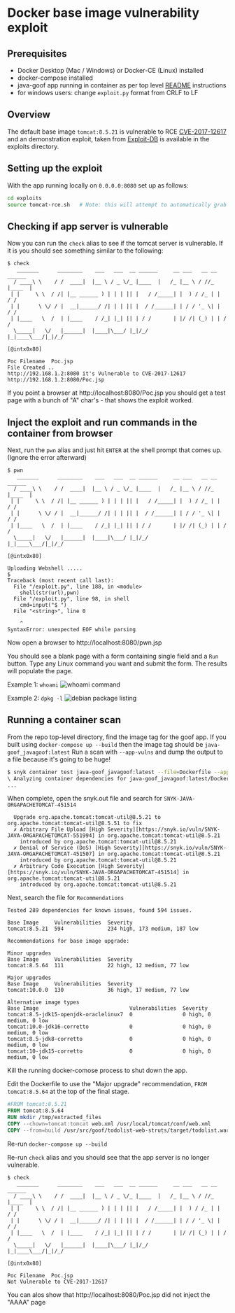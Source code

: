 # Docker base image vulnerability exploit

## Prerequisites
* Docker Desktop (Mac / Windows) or Docker-CE (Linux) installed
* docker-compose installed  
* java-goof app running in container as per top level [README](/README.md) instructions
* for windows users: change `exploit.py` format from CRLF to LF
## Overview
The default base image `tomcat:8.5.21` is vulnerable to RCE [CVE-2017-12617](https://snyk.io/vuln/SNYK-JAVA-ORGAPACHETOMCAT-451514)
and an demonstration exploit, taken from [Exploit-DB](https://www.exploit-db.com/exploits/42966) is available in the exploits directory.

## Setting up the exploit
With the app running locally on `0.0.0.0:8080` set up as follows:

```bash
cd exploits
source tomcat-rce.sh   # Note: this will attempt to automatically grab your host IP and will echo it out, make sure it's correct for your OS
```

## Checking if app server is vulnerable
Now you can run the `check` alias to see if the tomcat server is vulnerable.
If it is you should see something similar to the following:

```ascii
$ check
   _______      ________    ___   ___  __ ______     __ ___   __ __ ______ 
  / ____\ \    / /  ____|  |__ \ / _ \/_ |____  |   /_ |__ \ / //_ |____  |
 | |     \ \  / /| |__ ______ ) | | | || |   / /_____| |  ) / /_ | |   / / 
 | |      \ \/ / |  __|______/ /| | | || |  / /______| | / / '_ \| |  / /  
 | |____   \  /  | |____    / /_| |_| || | / /       | |/ /| (_) | | / /   
  \_____|   \/   |______|  |____|\___/ |_|/_/        |_|____\___/|_|/_/    

[@intx0x80]

Poc Filename  Poc.jsp
File Created ..
http://192.168.1.2:8080 it's Vulnerable to CVE-2017-12617
http://192.168.1.2:8080/Poc.jsp
```

If you point a browser at http://localhost:8080/Poc.jsp you should get a test page with a bunch of "A" char's - that shows the exploit worked.

## Inject the exploit and run commands in the container from browser 
Next, run the `pwn` alias and just hit `ENTER` at the shell prompt that comes up. (Ignore the error afterward)

```ascii
$ pwn
   _______      ________    ___   ___  __ ______     __ ___   __ __ ______ 
  / ____\ \    / /  ____|  |__ \ / _ \/_ |____  |   /_ |__ \ / //_ |____  |
 | |     \ \  / /| |__ ______ ) | | | || |   / /_____| |  ) / /_ | |   / / 
 | |      \ \/ / |  __|______/ /| | | || |  / /______| | / / '_ \| |  / /  
 | |____   \  /  | |____    / /_| |_| || | / /       | |/ /| (_) | | / /   
  \_____|   \/   |______|  |____|\___/ |_|/_/        |_|____\___/|_|/_/    

[@intx0x80]

Uploading Webshell .....
$ 
Traceback (most recent call last):
  File "/exploit.py", line 188, in <module>
    shell(str(url),pwn)
  File "/exploit.py", line 98, in shell
    cmd=input("$ ")
  File "<string>", line 0
    
    ^
SyntaxError: unexpected EOF while parsing
```

Now open a browser to http://localhost:8080/pwn.jsp

You should see a blank page with a form containing single field and a `Run` button.  Type any Linux command you want and submit the form.
The results will populate the page.

Example 1: `whoami`
![whoami command](whoami-cmd.png)

Example 2: `dpkg -l`
![debian package listing](dpkg-cmd.png)

## Running a container scan
From the repo top-level directory, find the image tag for the goof app.  If you built using `docker-compose up --build` then the image tag should be `java-goof_javagoof:latest`
Run a scan with `--app-vulns` and dump the output to a file because it's going to be huge!

```bash
$ snyk container test java-goof_javagoof:latest --file=Dockerfile --app-vulns > snyk.out
\ Analyzing container dependencies for java-goof_javagoof:latest/Dockerfile
...
```

When complete, open the snyk.out file and search for `SNYK-JAVA-ORGAPACHETOMCAT-451514`
```ascii
  Upgrade org.apache.tomcat:tomcat-util@8.5.21 to org.apache.tomcat:tomcat-util@8.5.51 to fix
  ✗ Arbitrary File Upload [High Severity][https://snyk.io/vuln/SNYK-JAVA-ORGAPACHETOMCAT-551994] in org.apache.tomcat:tomcat-util@8.5.21
    introduced by org.apache.tomcat:tomcat-util@8.5.21
  ✗ Denial of Service (DoS) [High Severity][https://snyk.io/vuln/SNYK-JAVA-ORGAPACHETOMCAT-451507] in org.apache.tomcat:tomcat-util@8.5.21
    introduced by org.apache.tomcat:tomcat-util@8.5.21
  ✗ Arbitrary Code Execution [High Severity][https://snyk.io/vuln/SNYK-JAVA-ORGAPACHETOMCAT-451514] in org.apache.tomcat:tomcat-util@8.5.21
    introduced by org.apache.tomcat:tomcat-util@8.5.21
```

Next, search the file for `Recommendations`

```ascii
Tested 289 dependencies for known issues, found 594 issues.

Base Image     Vulnerabilities  Severity
tomcat:8.5.21  594              234 high, 173 medium, 187 low

Recommendations for base image upgrade:

Minor upgrades
Base Image     Vulnerabilities  Severity
tomcat:8.5.64  111              22 high, 12 medium, 77 low

Major upgrades
Base Image     Vulnerabilities  Severity
tomcat:10.0.0  130              36 high, 17 medium, 77 low

Alternative image types
Base Image                             Vulnerabilities  Severity
tomcat:8.5-jdk15-openjdk-oraclelinux7  0                0 high, 0 medium, 0 low
tomcat:10.0-jdk16-corretto             0                0 high, 0 medium, 0 low
tomcat:8.5-jdk8-corretto               0                0 high, 0 medium, 0 low
tomcat:10-jdk15-corretto               0                0 high, 0 medium, 0 low
```

Kill the running docker-comose process to shut down the app.

Edit the Dockerfile to use the "Major upgrade" recommendation, `FROM tomcat:8.5.64` at the top of the final stage.
```dockerfile
#FROM tomcat:8.5.21
FROM tomcat:8.5.64
RUN mkdir /tmp/extracted_files
COPY --chown=tomcat:tomcat web.xml /usr/local/tomcat/conf/web.xml
COPY --from=build /usr/src/goof/todolist-web-struts/target/todolist.war /usr/local/tomcat/webapps/todolist.war
```

Re-run `docker-compose up --build`

Re-run `check` alias and you should see that the app server is no longer vulnerable.
```ascii
$ check
   _______      ________    ___   ___  __ ______     __ ___   __ __ ______ 
  / ____\ \    / /  ____|  |__ \ / _ \/_ |____  |   /_ |__ \ / //_ |____  |
 | |     \ \  / /| |__ ______ ) | | | || |   / /_____| |  ) / /_ | |   / / 
 | |      \ \/ / |  __|______/ /| | | || |  / /______| | / / '_ \| |  / /  
 | |____   \  /  | |____    / /_| |_| || | / /       | |/ /| (_) | | / /   
  \_____|   \/   |______|  |____|\___/ |_|/_/        |_|____\___/|_|/_/    

[@intx0x80]

Poc Filename  Poc.jsp
Not Vulnerable to CVE-2017-12617 
```

You can alos show that http://localhost:8080/Poc.jsp did not inject the "AAAA" page